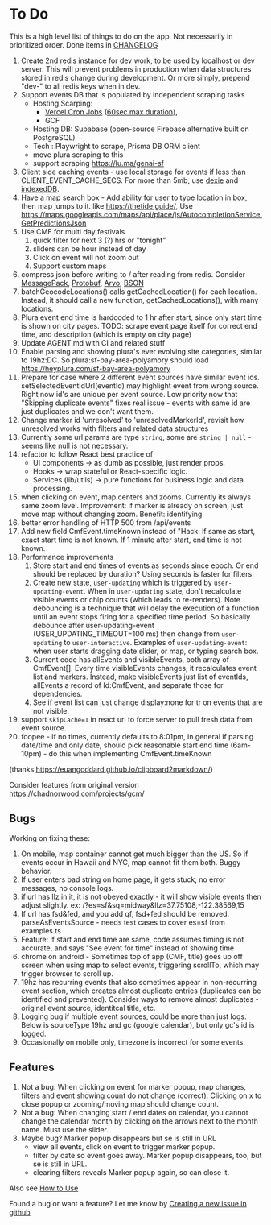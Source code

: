# To Do

This is a high level list of things to do on the app. Not necessarily in prioritized order.
Done items in [CHANGELOG](../CHANGELOG.md)

1. Create 2nd redis instance for dev work, to be used by localhost or dev server. This will prevent problems in production when data structures stored in redis change during development. Or more simply, prepend "dev-" to all redis keys when in dev.
1. Support events DB that is populated by independent scraping tasks
    - Hosting Scarping:
        - [Vercel Cron Jobs](https://vercel.com/docs/cron-jobs/quickstart) ([60sec max duration](https://vercel.com/docs/functions/configuring-functions/duration)),
        - GCF
    - Hosting DB: Supabase (open-source Firebase alternative built on PostgreSQL)
    - Tech : Playwright to scrape, Prisma DB ORM client
    - move plura scraping to this
    - support scraping https://lu.ma/genai-sf
1. Client side caching events - use local storage for events if less than CLIENT_EVENT_CACHE_SECS. For more than 5mb, use [dexie](https://github.com/dexie/Dexie.js/?tab=readme-ov-file#hello-world-react--typescript) and [indexedDB](https://www.geeksforgeeks.org/difference-between-localstorage-and-indexeddb-in-javascript/).
1. Have a map search box - Add ability for user to type location in box, then map jumps to it. like https://thetide.guide/, Use https://maps.googleapis.com/maps/api/place/js/AutocompletionService.GetPredictionsJson
1. Use CMF for multi day festivals 
    1. quick filter for next 3 (?) hrs or "tonight"
    1. sliders can be hour instead of day
    1. Click on event will not zoom out
    1. Support custom maps
1. compress json before writing to / after reading from redis. Consider [MessagePack](https://msgpack.org/index.html), [Protobuf](https://developers.google.com/protocol-buffers), [Arvo](https://avro.apache.org/), [BSON](https://en.wikipedia.org/wiki/BSON)
1. batchGeocodeLocations() calls getCachedLocation() for each location. Instead, it should call a new function, getCachedLocations(), with many locations.
1. Plura event end time is hardcoded to 1 hr after start, since only start time is shown on city pages. TODO: scrape event page itself for correct end time, and description (which is empty on city page)
1. Update AGENT.md with CI and related stuff
1. Enable parsing and showing plura's ever evolving site categories, similar to 19hz:DC. So plura:sf-bay-area-polyamory should load https://heyplura.com/sf-bay-area-polyamory
1. Prepare for case where 2 different event sources have similar event ids. setSelectedEventIdUrl(eventId) may highlight event from wrong source. Right now id's are unique per event source. Low priority now that "Skipping duplicate events" fixes real issue - events with same id are just duplicates and we don't want them.
1. Change marker id 'unresolved' to 'unresolvedMarkerId', revisit how unresolved works with filters and related data structures
1. Currently some url params are type `string`, some are `string | null` - seems like null is not necessary.
1. refactor to follow React best practice of
    - UI components → as dumb as possible, just render props.
    - Hooks → wrap stateful or React-specific logic.
    - Services (lib/utils) → pure functions for business logic and data processing.
1. when clicking on event, map centers and zooms. Currently its always same zoom level. Improvement: if marker is already on screen, just move map without changing zoom. Benefit: identifying
1. better error handling of HTTP 500 from /api/events
1. Add new field CmfEvent.timeKnown instead of "Hack: if same as start, exact start time is not known. If 1 minute after start, end time is not known.
1. Performance improvements
    1. Store start and end times of events as seconds since epoch. Or end should be replaced by duration? Using seconds is faster for filters.
    1. Create new state, `user-updating` which is triggered by `user-updating-event`. When in `user-updating` state, don't recalculate visible events or chip counts (which leads to re-renders).
    Note debouncing is a technique that will delay the execution of a function until an event stops firing for a specified time period.
    So basically debounce after user-updating-event (USER_UPDATING_TIMEOUT=100 ms) then change from `user-updating` to `user-interactive`.
    Examples of `user-updating-event`: when user starts dragging date slider, or map, or typing search box.
    1. Current code has allEvents and visibleEvents, both array of CmfEvent[]. Every time visibleEvents changes, it recalculates event list and markers. Instead, make visibleEvents just list of eventIds, allEvents a record of Id:CmfEvent, and separate those for dependencies.
    1. See if event list can just change display:none for tr on events that are not visible.
1. support `skipCache=1` in react url to force server to pull fresh data from event source.
1. foopee - if no times, currently defaults to 8:01pm, in general if parsing date/time and only date, should pick reasonable start end time (6am-10pm) - do this when implementing CmfEvent.timeKnown

(thanks https://euangoddard.github.io/clipboard2markdown/)

Consider features from original version https://chadnorwood.com/projects/gcm/

## Bugs

Working on fixing these:

1. On mobile, map container cannot get much bigger than the US. So if events occur in Hawaii and NYC, map cannot fit them both. Buggy behavior.
1. If user enters bad string on home page, it gets stuck, no error messages, no console logs.
1. if url has llz in it, it is not obeyed exactly - it will show visible events then adjust slightly. ex: /?es=sf&sq=midway&llz=37.75108,-122.38569,15
1. If url has fsd&fed, and you add qf, fsd+fed should be removed.
   parseAsEventsSource - needs test cases to cover es=sf from examples.ts
1. Feature: if start and end time are same, code assumes timing is not accurate, and says "See event for time" instead of showing time
1. chrome on android - Sometimes top of app (CMF, title) goes up off screen when using map to select events, triggering scrollTo, which may trigger browser to scroll up.
1. 19hz has recurring events that also sometimes appear in non-recurring event section, which creates almost duplicate entries (duplicates can be identified and prevented). Consider ways to remove almost duplicates - original event source, identitcal title, etc.
1. Logging bug if multiple event sources, could be more than just logs. Below is sourceType 19hz and gc (google calendar), but only gc's id is logged.
1. Occasionally on mobile only, timezone is incorrect for some events.
## Features

1. Not a bug: When clicking on event for marker popup, map changes, filters and event showing count do not change (correct). Clicking on x to close popup or zooming/moving map should change count.
1. Not a bug: When changing start / end dates on calendar, you cannot change the calendar month by clicking on the arrows next to the month name. Must use the slider.
1. Maybe bug? Marker popup disappears but se is still in URL
    - view all events, click on event to trigger marker popup.
    - filter by date so event goes away. Marker popup disappears, too, but se is still in URL.
    - clearing filters reveals Marker popup again, so can close it.

Also see [How to Use](usage.md)

Found a bug or want a feature? Let me know by [Creating a new issue in github](https://github.com/chadn/cmf/issues/new)
